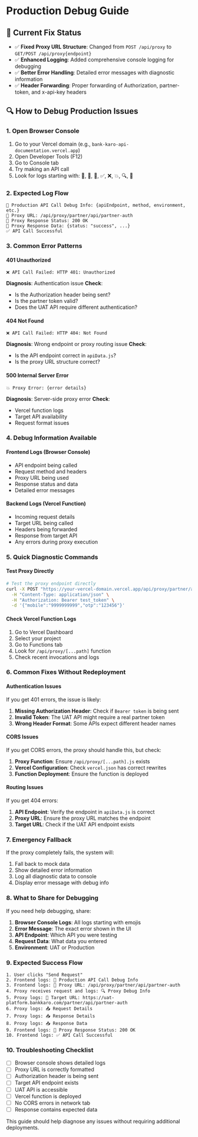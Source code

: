 # Production Debug Guide

## 🚀 Current Fix Status
- ✅ **Fixed Proxy URL Structure**: Changed from `POST /api/proxy` to `GET/POST /api/proxy{endpoint}`
- ✅ **Enhanced Logging**: Added comprehensive console logging for debugging
- ✅ **Better Error Handling**: Detailed error messages with diagnostic information
- ✅ **Header Forwarding**: Proper forwarding of Authorization, partner-token, and x-api-key headers

## 🔍 How to Debug Production Issues

### 1. **Open Browser Console**
1. Go to your Vercel domain (e.g., `bank-karo-api-documentation.vercel.app`)
2. Open Developer Tools (F12)
3. Go to Console tab
4. Try making an API call
5. Look for logs starting with: 🚀, 🔗, 📡, ✅, ❌, 💥, 🔍, 🎯

### 2. **Expected Log Flow**
```
🚀 Production API Call Debug Info: {apiEndpoint, method, environment, etc.}
🔗 Proxy URL: /api/proxy/partner/api/partner-auth
📡 Proxy Response Status: 200 OK
📡 Proxy Response Data: {status: "success", ...}
✅ API Call Successful
```

### 3. **Common Error Patterns**

#### **401 Unauthorized**
```
❌ API Call Failed: HTTP 401: Unauthorized
```
**Diagnosis**: Authentication issue
**Check**: 
- Is the Authorization header being sent?
- Is the partner token valid?
- Does the UAT API require different authentication?

#### **404 Not Found**
```
❌ API Call Failed: HTTP 404: Not Found
```
**Diagnosis**: Wrong endpoint or proxy routing issue
**Check**:
- Is the API endpoint correct in `apiData.js`?
- Is the proxy URL structure correct?

#### **500 Internal Server Error**
```
💥 Proxy Error: {error details}
```
**Diagnosis**: Server-side proxy error
**Check**:
- Vercel function logs
- Target API availability
- Request format issues

### 4. **Debug Information Available**

#### **Frontend Logs** (Browser Console)
- API endpoint being called
- Request method and headers
- Proxy URL being used
- Response status and data
- Detailed error messages

#### **Backend Logs** (Vercel Function)
- Incoming request details
- Target URL being called
- Headers being forwarded
- Response from target API
- Any errors during proxy execution

### 5. **Quick Diagnostic Commands**

#### **Test Proxy Directly**
```bash
# Test the proxy endpoint directly
curl -X POST "https://your-vercel-domain.vercel.app/api/proxy/partner/api/partner-auth" \
  -H "Content-Type: application/json" \
  -H "Authorization: Bearer test_token" \
  -d '{"mobile":"9999999999","otp":"123456"}'
```

#### **Check Vercel Function Logs**
1. Go to Vercel Dashboard
2. Select your project
3. Go to Functions tab
4. Look for `/api/proxy/[...path]` function
5. Check recent invocations and logs

### 6. **Common Fixes Without Redeployment**

#### **Authentication Issues**
If you get 401 errors, the issue is likely:
1. **Missing Authorization Header**: Check if `Bearer token` is being sent
2. **Invalid Token**: The UAT API might require a real partner token
3. **Wrong Header Format**: Some APIs expect different header names

#### **CORS Issues**
If you get CORS errors, the proxy should handle this, but check:
1. **Proxy Function**: Ensure `/api/proxy/[...path].js` exists
2. **Vercel Configuration**: Check `vercel.json` has correct rewrites
3. **Function Deployment**: Ensure the function is deployed

#### **Routing Issues**
If you get 404 errors:
1. **API Endpoint**: Verify the endpoint in `apiData.js` is correct
2. **Proxy URL**: Ensure the proxy URL matches the endpoint
3. **Target URL**: Check if the UAT API endpoint exists

### 7. **Emergency Fallback**
If the proxy completely fails, the system will:
1. Fall back to mock data
2. Show detailed error information
3. Log all diagnostic data to console
4. Display error message with debug info

### 8. **What to Share for Debugging**
If you need help debugging, share:
1. **Browser Console Logs**: All logs starting with emojis
2. **Error Message**: The exact error shown in the UI
3. **API Endpoint**: Which API you were testing
4. **Request Data**: What data you entered
5. **Environment**: UAT or Production

### 9. **Expected Success Flow**
```
1. User clicks "Send Request"
2. Frontend logs: 🚀 Production API Call Debug Info
3. Frontend logs: 🔗 Proxy URL: /api/proxy/partner/api/partner-auth
4. Proxy receives request and logs: 🔍 Proxy Debug Info
5. Proxy logs: 🎯 Target URL: https://uat-platform.bankkaro.com/partner/api/partner-auth
6. Proxy logs: 📤 Request Details
7. Proxy logs: 📥 Response Details
8. Proxy logs: 📥 Response Data
9. Frontend logs: 📡 Proxy Response Status: 200 OK
10. Frontend logs: ✅ API Call Successful
```

### 10. **Troubleshooting Checklist**
- [ ] Browser console shows detailed logs
- [ ] Proxy URL is correctly formatted
- [ ] Authorization header is being sent
- [ ] Target API endpoint exists
- [ ] UAT API is accessible
- [ ] Vercel function is deployed
- [ ] No CORS errors in network tab
- [ ] Response contains expected data

This guide should help diagnose any issues without requiring additional deployments. 